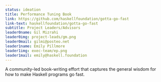 ```yaml
---
status: ideation
title: Performance Tuning Book
link: https://github.com/haskellfoundation/gotta-go-fast
link-text: haskellfoundation/gotta-go-fast
subtitle: Project Leaders/Advisors
leader0name: Gil Mizrahi
leader0img: project-leads/gm.png
leader0mail: gilmi@posteo.net
leader1name: Emily Pillmore
leader1img: exec-team/ep.png
leader1mail: emily@haskell.foundation
---
```

A community-led book-writing effort that captures the general wisdom for how to make Haskell programs go fast.
